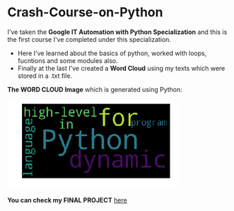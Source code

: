 # Crash-Course-on-Python
I've taken the **Google IT Automation with Python Specialization** and this is the first course I've completed under this specialization.

- Here I've learned about the basics of python, worked with loops, fucntions and some modules also.
- Finally at the last I've created a **Word Cloud** using my texts which were stored in a .txt file.

**The WORD CLOUD Image** which is generated using Python:

![image](https://github.com/saswatsamal/Crash-Course-on-Python/blob/master/Final%20Project/image.png)

**You can check my FINAL PROJECT** [here](https://github.com/saswatsamal/Crash-Course-on-Python/blob/master/Final%20Project/utf-8''C1M6L2_Final_Project_V3.ipynb)

